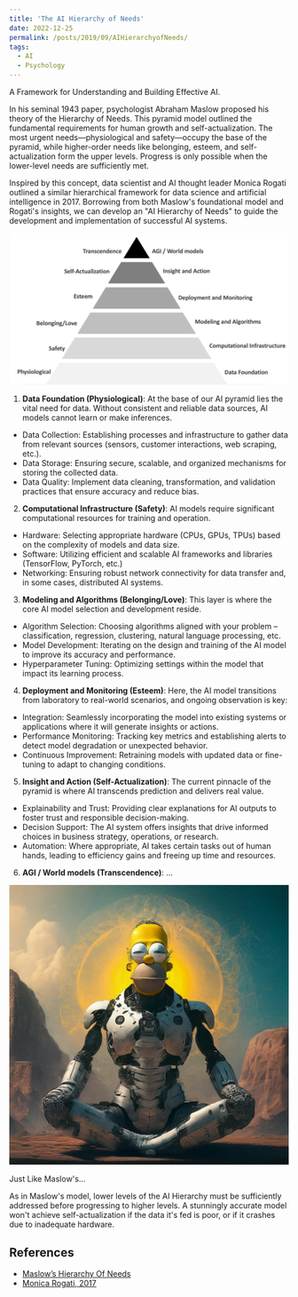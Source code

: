 ```yaml
---
title: 'The AI Hierarchy of Needs'
date: 2022-12-25
permalink: /posts/2019/09/AIHierarchyofNeeds/
tags:
  - AI
  - Psychology
---
```

A Framework for Understanding and Building Effective AI.

In his seminal 1943 paper, psychologist Abraham Maslow proposed his theory of the Hierarchy of Needs. This pyramid model outlined the fundamental requirements for human growth and self-actualization. The most urgent needs—physiological and safety—occupy the base of the pyramid, while higher-order needs like belonging, esteem, and self-actualization form the upper levels. Progress is only possible when the lower-level needs are sufficiently met.

Inspired by this concept, data scientist and AI thought leader Monica Rogati outlined a similar hierarchical framework for data science and artificial intelligence in 2017. Borrowing from both Maslow's foundational model and Rogati's insights, we can develop an "AI Hierarchy of Needs" to guide the development and implementation of successful AI systems.


<img src='/images/blog/2022-12-25 AI Hierarchy.png'>

1. **Data Foundation (Physiological)**: At the base of our AI pyramid lies the vital need for data. Without consistent and reliable data sources, AI models cannot learn or make inferences. 
  * Data Collection: Establishing processes and infrastructure to gather data from relevant sources (sensors, customer interactions, web scraping, etc.).
  * Data Storage: Ensuring secure, scalable, and organized mechanisms for storing the collected data.
  * Data Quality: Implement data cleaning, transformation, and validation practices that ensure accuracy and reduce bias.
2. **Computational Infrastructure (Safety)**: AI models require significant computational resources for training and operation.
  * Hardware: Selecting appropriate hardware (CPUs, GPUs, TPUs) based on the complexity of models and data size.
  * Software: Utilizing efficient and scalable AI frameworks and libraries (TensorFlow, PyTorch, etc.)
  * Networking: Ensuring robust network connectivity for data transfer and, in some cases, distributed AI systems.
3. **Modeling and Algorithms (Belonging/Love)**: This layer is where the core AI model selection and development reside.
  * Algorithm Selection: Choosing algorithms aligned with your problem – classification, regression, clustering, natural language processing, etc.
  * Model Development: Iterating on the design and training of the AI model to improve its accuracy and performance.
  * Hyperparameter Tuning: Optimizing settings within the model that impact its learning process.
4. **Deployment and Monitoring (Esteem)**: Here, the AI model transitions from laboratory to real-world scenarios, and ongoing observation is key:
  * Integration: Seamlessly incorporating the model into existing systems or applications where it will generate insights or actions.
  * Performance Monitoring: Tracking key metrics and establishing alerts to detect model degradation or unexpected behavior.
  * Continuous Improvement: Retraining models with updated data or fine-tuning to adapt to changing conditions.
5. **Insight and Action (Self-Actualization)**: The current pinnacle of the pyramid is where AI transcends prediction and delivers real value.
  * Explainability and Trust: Providing clear explanations for AI outputs to foster trust and responsible decision-making.
  * Decision Support: The AI system offers insights that drive informed choices in business strategy, operations, or research.
  * Automation: Where appropriate, AI takes certain tasks out of human hands, leading to efficiency gains and freeing up time and resources.
6. **AGI / World models (Transcendence)**: ...
<img src='/images/blog/2022-12-25 AGI Homer.jpg'>

Just Like Maslow's...

As in Maslow's model, lower levels of the AI Hierarchy must be sufficiently addressed before progressing to higher levels. A stunningly accurate model won't achieve self-actualization if the data it's fed is poor, or if it crashes due to inadequate hardware.

References
------
* [Maslow’s Hierarchy Of Needs](https://www.simplypsychology.org/maslow.html)
* [Monica Rogati, 2017](https://hackernoon.com/the-ai-hierarchy-of-needs-18f111fcc007)


